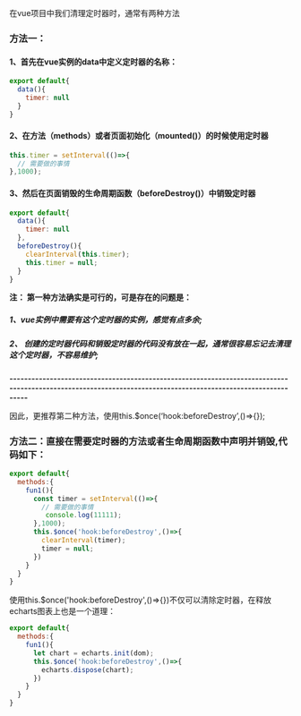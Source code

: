 在vue项目中我们清理定时器时，通常有两种方法

### 方法一：
#### 1、首先在vue实例的data中定义定时器的名称：
```javascript
export default{
  data(){
    timer: null  
  }
}
```
#### 2、在方法（methods）或者页面初始化（mounted()）的时候使用定时器
```javascript
this.timer = setInterval(()=>{
  // 需要做的事情
},1000);
```
#### 3、然后在页面销毁的生命周期函数（beforeDestroy()）中销毁定时器
```javascript
export default{
  data(){
    timer: null  
  },
  beforeDestroy(){
    clearInterval(this.timer);
    this.timer = null;
  }
}
```
**注： 第一种方法确实是可行的，可是存在的问题是：**  
##### 1、vue实例中需要有这个定时器的实例，感觉有点多余;
##### 2、 创建的定时器代码和销毁定时器的代码没有放在一起，通常很容易忘记去清理这个定时器，不容易维护;

**-------------------------------------------------------------------------------------------------------------------------------------------------------------**

因此，更推荐第二种方法，使用this.$once(‘hook:beforeDestroy’,()=>{});

### 方法二：直接在需要定时器的方法或者生命周期函数中声明并销毁,代码如下：
```javascript
export default{
  methods:{
    fun1(){
      const timer = setInterval(()=>{
      	// 需要做的事情
         console.log(11111);
      },1000);
      this.$once('hook:beforeDestroy',()=>{
        clearInterval(timer);
        timer = null;
      })
    }
  }
}
```
使用this.$once('hook:beforeDestroy',()=>{})不仅可以清除定时器，在释放echarts图表上也是一个道理：
```javascript
export default{
  methods:{
    fun1(){
      let chart = echarts.init(dom);
      this.$once('hook:beforeDestroy',()=>{
        echarts.dispose(chart);
      })
    }
  }
}
```

